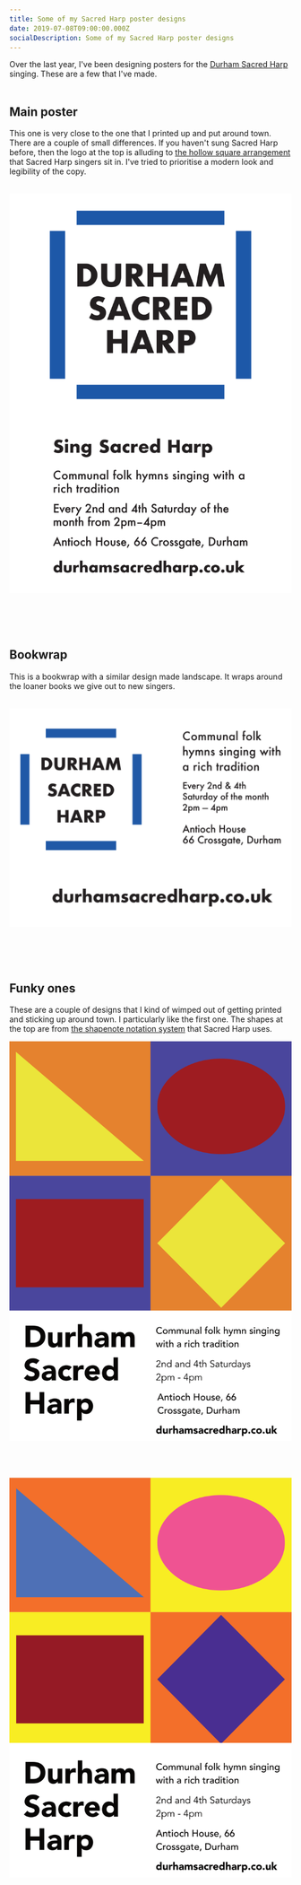 ```yaml
---
title: Some of my Sacred Harp poster designs
date: 2019-07-08T09:00:00.000Z
socialDescription: Some of my Sacred Harp poster designs
---
```


Over the last year, I've been designing posters for the [Durham Sacred Harp](https://durhamsacredharp.co.uk) singing. These are a few that I've made.
<br><br>

## Main poster

This one is very close to the one that I printed up and put around town. There are a couple of small differences. If you haven't sung Sacred Harp before, then the logo at the top is alluding to [the hollow square arrangement](https://en.wikipedia.org/wiki/Sacred_Harp#Singing_Sacred_Harp_music) that Sacred Harp singers sit in. I've tried to prioritise a modern look and legibility of the copy.
<br><br>

<div class="d-flex justify-content-center">
    <img src="/assets/images/blue_square.png" class="border border-dark max-full-height img-fluid">
</div>

<br><br><br>

## Bookwrap

This is a bookwrap with a similar design made landscape. It wraps around the loaner books we give out to new singers.
<br><br>

<div class="d-flex justify-content-center">
    <img src="/assets/images/blue_square_bookwrap.png" class="border border-dark max-full-height img-fluid">
</div>

<br><br><br>

## Funky ones

These are a couple of designs that I kind of wimped out of getting printed and sticking up around town. I particularly like the first one. The shapes at the top are from [the shapenote notation system](https://en.wikipedia.org/wiki/Sacred_Harp#The_music_and_its_notation) that Sacred Harp uses.

<div class="d-flex justify-content-center">
    <img src="/assets/images/funky_squares.png" class="border border-dark max-full-height img-fluid">
</div>

<br><br>

<div class="d-flex justify-content-center">
    <img src="/assets/images/funky_squares_gharish.png" class="border border-dark max-full-height img-fluid">
</div>
